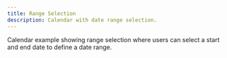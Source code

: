 ```yaml
---
title: Range Selection
description: Calendar with date range selection.
---
```


Calendar example showing range selection where users can select a start and end date to define a date range.